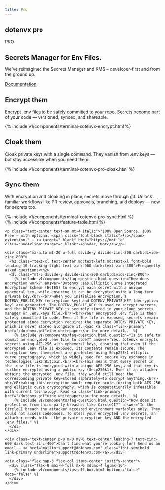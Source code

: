 ```yaml
---
title: Pro
---
```


<section class="w-full max-w-5xl mx-auto px-6 mt-10">
  <div class="flex gap-3 h-full flex-col items-center justify-center">
    <div class="flex gap-1.5 text-center leading-relaxed">
      <h1 class="font-bold tracking-tight leading-none text-zinc-950 dark:text-zinc-50 text-2xl py-1">dotenvx <span class="hidden">pro</span></h1>
      <div class="inline-block bg-[#ECD53F] text-black font-bold px-2.5 py-1 text-lg italic rounded-sm">PRO</div>
    </div>
  </div>
  <h2 class="my-5 text-center text-5xl sm:text-6xl md:text-7xl lg:text-8xl font-bold tracking-tight leading-none text-zinc-950 dark:text-[#ECD53F]">Secrets Manager for Env Files.</h2>
  <p class="mx-auto mt-3 max-w-3xl text-center text-md md:text-lg text-zinc-600 leading-2 mb-6">We've reimagined the Secrets Manager and KMS – developer-first and from the ground up.</p>
  <p class="text-center">
    <a href="/docs/pro" class="flex flex-col gap-2"><span class="link-primary font-semibold underline">Documentation</span></a>
  </p>
</section>

<section class="w-full max-w-5xl mx-auto px-6 my-20 md:my-32">
  <div class="flex gap-10 h-full flex-col md:flex-row items-center justify-center">
    <div class="flex-1">
      <!--<h2 class="my-5 text-center md:text-start text-5xl lg:text-6xl font-bold tracking-tight leading-none text-zinc-950 dark:text-zinc-50">Encrypt your env files</h2>-->
      <h2 class="my-5 text-center md:text-start text-5xl lg:text-6xl font-bold tracking-tight leading-none text-zinc-950 dark:text-zinc-50">Encrypt them</h2>
      <p class="text-center md:text-start leading-relaxed text-md md:text-lg">Encrypt <span class="btick">.env</span> files to be safely committed to your repo. Secrets become part of your code — versioned, synced, and shareable.</p>
    </div>
    <div class="flex-1 min-w-0 w-full">
      {% include v1/components/terminal-dotenvx-encrypt.html %}
    </div>
  </div>
</section>

<section class="w-full max-w-5xl mx-auto px-6 my-20 md:my-32">
  <div class="flex gap-10 h-full flex-col md:flex-row items-center justify-center">
    <div class="flex-1">
      <!--<h2 class="my-5 text-center md:text-start text-5xl lg:text-6xl font-bold tracking-tight leading-none text-zinc-950 dark:text-zinc-50">Cloak their private keys</h2>-->
      <h2 class="my-5 text-center md:text-start text-5xl lg:text-6xl font-bold tracking-tight leading-none text-zinc-950 dark:text-zinc-50">Cloak them</h2>
      <p class="text-center md:text-start leading-relaxed text-md md:text-lg">Cloak private keys with a single command. They vanish from <span class="btick">.env.keys</span> — but stay accessible when you need them.</p>
    </div>
    <div class="flex-1 min-w-0 w-full">
      {% include v1/components/terminal-dotenvx-pro-cloak.html %}
    </div>
  </div>
</section>

<section class="w-full max-w-5xl mx-auto px-6 my-20 md:my-32">
  <div class="flex gap-10 h-full flex-col md:flex-row items-center justify-center">
    <div class="flex-1">
      <!--<h2 class="my-5 text-center md:text-start text-5xl lg:text-6xl font-bold tracking-tight leading-none text-zinc-950 dark:text-zinc-50">Sync them like code</h2>-->
      <h2 class="my-5 text-center md:text-start text-5xl lg:text-6xl font-bold tracking-tight leading-none text-zinc-950 dark:text-zinc-50">Sync them</h2>
      <p class="mx-auto mt-3 text-center md:text-start leading-relaxed text-md md:text-lg">With encryption and cloaking in place, secrets move through git. Unlock familiar workflows like PR review, approvals, branching, and deploys — now for secrets too.</p>
    </div>
    <div class="flex-1 min-w-0 w-full">
      {% include v1/components/terminal-dotenvx-pro-sync.html %}
    </div>
  </div>
</section>

<!--
<section class="w-full max-w-5xl mx-auto px-6 mt-20 md:mt-40">
  <h2 class="my-5 text-center text-5xl sm:text-6xl md:text-7xl lg:text-8xl font-bold tracking-tight leading-none text-zinc-950 dark:text-[#ECD53F]">Team Sync</h2>
  <p class="mx-auto mt-3 max-w-3xl text-center text-md md:text-lg text-zinc-600 leading-2 mb-6">Stay in sync with a single command.</p>
</section>
-->

<section class="w-full max-w-5xl mx-auto px-6">
  <div class="max-w-5xl mx-auto">
    <div class="border border-zinc-200 dark:border-zinc-800 rounded overflow-hidden">
      {% include v1/components/feature-table.html %}
    </div>

    <p class="text-center text-sm mt-4 italic">"100% Open Source. 100% Free – with optional <span class="font-black italic">Pro</span> extension." - <a target="_blank" href="https://mot.la" class="underline" target="_blank">Founder, Mot</a></p>

    <div class="mx-auto mt-20 w-full divide-y divide-zinc-200 dark:divide-zinc-800">
      <h2 class="text-xl text-center md:text-left md:text-xl font-bold leading-10 tracking-tight text-zinc-900 dark:text-zinc-300">Frequently asked questions</h2>
      <dl class="mt-6 divide-y divide-zinc-200 dark:divide-zinc-800">
        {% include v1/components/faq-question.html question="How does encryption work?" answer='Dotenvx uses Elliptic Curve Integrated Encryption Scheme (ECIES) to encrypt each secret with a unique ephemeral key, while ensuring it can be decrypted using a long-term private key.<br/><br/>When you initialize encryption, a DOTENV_PUBLIC_KEY (encryption key) and DOTENV_PRIVATE_KEY (decryption key) are generated. The DOTENV_PUBLIC_KEY is used to encrypt secrets, and the DOTENV_PRIVATE_KEY is securely stored in your cloud secrets manager or .env.keys file.<br/><br/>Your encrypted .env file is then safely committed to code. Even if the file is exposed, secrets remain protected since decryption requires the separate DOTENV_PRIVATE_KEY, which is never stored alongside it. Read <a class="link-primary" href="/dotenvx.pdf">the whitepaper</a> for more details.' %}
        {% include v1/components/faq-question.html question="Is it safe to commit an encrypted .env file to code?" answer='Yes. Dotenvx encrypts secrets using AES-256 with ephemeral keys, ensuring that even if the encrypted .env file is exposed, its contents remain secure. The encryption keys themselves are protected using Secp256k1 elliptic curve cryptography, which is widely used for secure key exchange in technologies like Bitcoin.<br/><br/>This means that every secret in the .env file is encrypted with a unique AES-256 key, and that key is further encrypted using a public key (Secp256k1). Even if an attacker obtains the encrypted .env file, they would still need the corresponding private key—stored separately—to decrypt anything.<br/><br/>Breaking this encryption would require brute-forcing both AES-256 and elliptic curve cryptography, which is computationally infeasible with current technology. Read <a class="link-primary" href="/dotenvx.pdf">the whitepaper</a> for more details.' %}
        {% include v1/components/faq-question.html question="How does it protect me from third-party breaches like CircleCI?" answer="In the CircleCI breach the attacker accessed environment variables only. They could not access codebases. To steal your encrypted .env secrets, an attacker needs both – the private decryption key AND the encrypted .env files." %}
      </dl>
    </div>

    <div class="text-center p-0 m-0 my-6 text-center leading-7 text-zinc-600 dark:text-zinc-400">Can't find what you're looking for? Send us an email – <a href="mailto:support@dotenvx.com" class="font-semibold link-primary underline">support@dotenvx.com</a>.</div>

    <div class="flex gap-3 flex-col items-center justify-center">
      <div class="flex-0 max-w-full mx-0 md:mx-4 lg:mx-10">
        {% include v1/components/install-box.html buttons="false" docs="false" %}
      </div>
    </div>
  </div>
</section>
